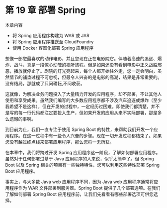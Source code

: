 # 第 19 章 部署 Spring

本章内容
* 将 Spring 应用程序构建为 WAR 或  JAR
* 将 Spring 应用程序推送至 CloudFoundry
* 使用 Docker 容器化部署 Spring 应用程序

想像一部您最喜欢的动作电影，并且您现在正在电影院它。伴随着高速的追逐、爆炸、战斗，真是一段惊心动魄的视听旅程。但是如果还没有看到电影中正义战胜邪恶，播放就停止了。剧院的灯光亮起来，每个人都开始往外走，您一定会明白，虽然情节的铺垫过程不可忽视，但最令人兴奋的是电影的高潮，结果是非常重要的。没有结局，那就成了只问耕耘,不问收获。

这就像，为解决业务问题投入了大量精力开发的应用程序，却不部署，不让其他人使用和享受成果。虽然我们编写的大多数应用程序都不涉及汽车追逐或爆炸（至少我希望不是这样），但在开发的过程中，一定经历过困难。即使我们都清楚，并不是写的每一行代码都注定要投入生产，但如果开发的应用从来不实际部署，那是多么遗憾的事啊。

到目前为止，我们一直专注于使用 Spring Boot 的特性，来帮助我们开发一个应用程序。在这一过程中有一些令人兴奋的步骤。现在一切开发过程都结束了。如果您没有越过终点线来部署应用程序，那么您将一无所获。

在本章中，我们将跨过开发 Spring 应用程序这一阶段，了解如何部署应用程序。虽然对于任何部署过基于 Java 应用程序的人来说，似乎太简单了。但 Spring Boot 以及 Spring 相关的项目有一些独特特性，您可以利用这些特性部署 Spring Boot 应用程序。

事实上，与大多数 Java web 应用程序不同，因为 Java web 应用程序通常将应用程序作为 WAR 文件部署到服务器。Spring Boot 提供了几个部署选项。在我们了解如何部署 Spring Boot 应用程序前，让我们先看看有哪些部署选项可供您选择。
